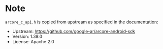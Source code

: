 # Note

`arcore_c_api.h` is copied from upstream as specified in the [documentation](https://developers.google.com/ar/develop/c/enable-arcore#dependencies):
- Upstream: https://github.com/google-ar/arcore-android-sdk
- Version: 1.38.0
- License: Apache 2.0